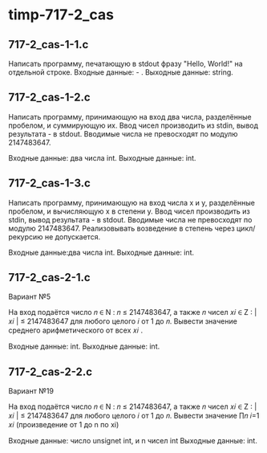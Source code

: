 # timp-717-2_cas


## 717-2_cas-1-1.c

Написать программу, печатающую в stdout фразу "Hello, World!" на отдельной строке.
Входные данные: - .
Выходные данные: string.


## 717-2_cas-1-2.c
Написать программу, принимающую на вход два числа, разделённые пробелом, и суммирующую их. Ввод чисел производить из stdin, вывод результата - в stdout. Вводимые числа не превосходят по модулю 2147483647.

Входные данные: два числа int.
Выходные данные: int.


## 717-2_cas-1-3.c

Написать программу, принимающую на вход числа x и y, разделённые пробелом, и вычисляющую x в степени y. Ввод чисел производить из stdin, вывод результата - в stdout. Вводимые числа не превосходят по модулю 2147483647. Реализовывать возведение в степень через цикл/рекурсию не допускается.

Входные данные:два числа int.
Выходные данные: int.


## 717-2_cas-2-1.c

Вариант №5

На вход подаётся число 𝑛 ∈ N : 𝑛 ≤ 2147483647, а также 𝑛 чисел 𝑥𝑖 ∈ Z : |𝑥𝑖 | ≤ 2147483647 для любого целого 𝑖 от 1 до 𝑛. Вывести значение среднего арифметического от всех 𝑥𝑖 .

Входные данные: int.
Выходные данные: int.


## 717-2_cas-2-2.c

Вариант №19

На вход подаётся число 𝑛 ∈ N : 𝑛 ≤ 2147483647, а также 𝑛 чисел 𝑥𝑖 ∈ Z : |𝑥𝑖 | ≤ 2147483647 для любого целого 𝑖 от 1 до 𝑛. Вывести значение ∏︁𝑛 𝑖=1 𝑥𝑖 (произведение от 1 до n по xi)

Входные данные: число unsignet int, и n чисел int
Выходные данные: int.


